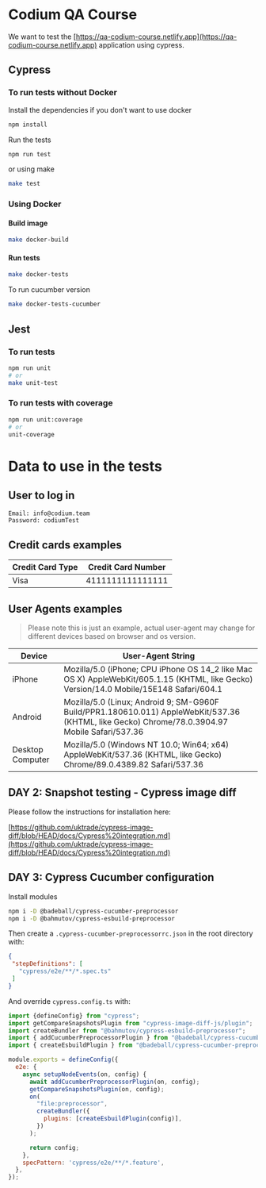 # Codium QA Course

We want to test the [https://qa-codium-course.netlify.app](https://qa-codium-course.netlify.app) application using cypress.

## Cypress
### To run tests without Docker

Install the dependencies if you don't want to use docker
```bash
npm install
```

Run the tests
```bash
npm run test
```

or using make

```bash
make test
```

### Using Docker

#### Build image

```bash
make docker-build
```

#### Run tests

```bash
make docker-tests
```

To run cucumber version


```bash
make docker-tests-cucumber
```

## Jest
### To run tests

```bash
npm run unit
# or
make unit-test
```

### To run tests with coverage

```bash
npm run unit:coverage
# or
unit-coverage
```

# Data to use in the tests

## User to log in

    Email: info@codium.team
    Password: codiumTest

## Credit cards examples

| Credit Card Type | Credit Card Number |
| --- | --- |
| Visa | 4111111111111111 |


## User Agents examples

> Please note this is just an example, actual user-agent may change for different devices based on browser and os version.

| Device           | User-Agent String                                                                                                                               |
|------------------|-------------------------------------------------------------------------------------------------------------------------------------------------|
| iPhone           | Mozilla/5.0 (iPhone; CPU iPhone OS 14_2 like Mac OS X) AppleWebKit/605.1.15 (KHTML, like Gecko) Version/14.0 Mobile/15E148 Safari/604.1         |
| Android          | Mozilla/5.0 (Linux; Android 9; SM-G960F Build/PPR1.180610.011) AppleWebKit/537.36 (KHTML, like Gecko) Chrome/78.0.3904.97 Mobile Safari/537.36  |
| Desktop Computer | Mozilla/5.0 (Windows NT 10.0; Win64; x64) AppleWebKit/537.36 (KHTML, like Gecko) Chrome/89.0.4389.82 Safari/537.36                              |

## DAY 2: Snapshot testing - Cypress image diff
Please follow the instructions for installation here:

[https://github.com/uktrade/cypress-image-diff/blob/HEAD/docs/Cypress%20integration.md](https://github.com/uktrade/cypress-image-diff/blob/HEAD/docs/Cypress%20integration.md)


## DAY 3: Cypress Cucumber configuration

Install modules

```bash
npm i -D @badeball/cypress-cucumber-preprocessor
npm i -D @bahmutov/cypress-esbuild-preprocessor
```

Then create a `.cypress-cucumber-preprocessorrc.json` in the root directory with:
```json
{
 "stepDefinitions": [
   "cypress/e2e/**/*.spec.ts"
 ]
}
```

And override `cypress.config.ts` with:

```javascript
import {defineConfig} from "cypress";
import getCompareSnapshotsPlugin from "cypress-image-diff-js/plugin";
import createBundler from "@bahmutov/cypress-esbuild-preprocessor";
import { addCucumberPreprocessorPlugin } from "@badeball/cypress-cucumber-preprocessor";
import { createEsbuildPlugin } from "@badeball/cypress-cucumber-preprocessor/esbuild";

module.exports = defineConfig({
  e2e: {
    async setupNodeEvents(on, config) {
      await addCucumberPreprocessorPlugin(on, config);
      getCompareSnapshotsPlugin(on, config);
      on(
        "file:preprocessor",
        createBundler({
          plugins: [createEsbuildPlugin(config)],
        })
      );

      return config;
    },
    specPattern: 'cypress/e2e/**/*.feature',
  },
});

```

